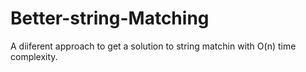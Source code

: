 # Better-string-Matching
A diiferent approach to get a solution to string matchin with O(n) time complexity.
